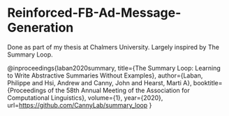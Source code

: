 # Reinforced-FB-Ad-Message-Generation
Done as part of my thesis at Chalmers University. Largely inspired by The Summary Loop.

@inproceedings{laban2020summary,
  title={The Summary Loop: Learning to Write Abstractive Summaries Without Examples},
  author={Laban, Philippe and Hsi, Andrew and Canny, John and Hearst, Marti A},
  booktitle={Proceedings of the 58th Annual Meeting of the Association for Computational Linguistics},
  volume={1},
  year={2020},
  url=https://github.com/CannyLab/summary_loop
}
